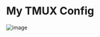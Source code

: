 # My TMUX Config
![image](https://github.com/user-attachments/assets/14878f2b-c868-417d-b866-b3f026a22c09)



